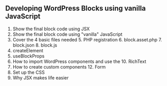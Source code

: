 ## Developing WordPress Blocks using vanilla JavaScript



1. Show the final block code using JSX
2. Show the final block code using "vanilla" JavaScript
4. Cover the 4 basic files needed
   5. PHP registration
   6. block.asset.php
   7. block.json
   8. block.js
9. createElement
10. useBlockProps
9. How to import WordPress components and use the
   10. RichText
11. How to create custom components
    12. Form
13. Set up the CSS
13. Why JSX makes life easier
